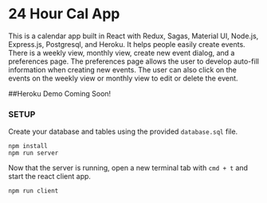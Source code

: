# 24 Hour Cal App

This is a calendar app built in React with Redux, Sagas, Material UI, Node.js, Express.js, Postgresql, and Heroku. It helps people easily create events. There is a weekly view, monthly view, create new event dialog, and a preferences page. The preferences page allows the user to develop auto-fill information when creating new events. The user can also click on the events on the weekly view or monthly view to edit or delete the event. 

##Heroku Demo Coming Soon!

### SETUP

Create your database and tables using the provided `database.sql` file. 

```
npm install
npm run server
```

Now that the server is running, open a new terminal tab with `cmd + t` and start the react client app.

```
npm run client
```